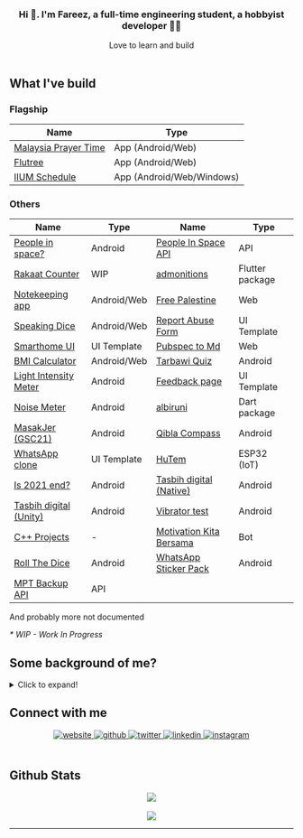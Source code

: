 ### <div align="center">Hi :wave:. I'm Fareez, a full-time engineering student, a hobbyist developer 👨‍💻 </div>

<div align="center">Love to learn and build</div>

<br/>

## What I've build

### Flagship

| Name                                                       | Type                      |
| ---------------------------------------------------------- | ------------------------- |
| [Malaysia Prayer Time](../../../app_waktu_solat_malaysia/) | App (Android/Web)         |
| [Flutree](../../../linktree-clone-flutter)                 | App (Android/Web)         |
| [IIUM Schedule](../../../iium_schedule)                    | App (Android/Web/Windows) |

### Others

| Name                                                    | Type        | Name                                                                  | Type            |
| ------------------------------------------------------- | ----------- | --------------------------------------------------------------------- | --------------- |
| [People in space?](../../../people_in_space)            | Android     | [People In Space API](../../../astros-api)                            | API             |
| [Rakaat Counter](../../../rakaat_counter)               | WIP         | [admonitions](../../../admonitions)                                   | Flutter package |
| [Notekeeping app](../../../flutnotes)                   | Android/Web | [Free Palestine](../../../free_palestine)                             | Web             |
| [Speaking Dice](../../../speaking_dice)                 | Android/Web | [Report Abuse Form](../../../google_report_abuse)                     | UI Template     |
| [Smarthome UI](../../../smarthome_ui_flutter)           | UI Template | [Pubspec to Md](../../../pubspec_to_md)                               | Web             |
| [BMI Calculator](../../../bmi_calculator-Flutter)       | Android/Web | [Tarbawi Quiz](../../../Tarbawi-2.0-quiz-Unity)                       | Android         |
| [Light Intensity Meter](../../../light_lux_flutter)     | Android     | [Feedback page](../../../flutter_feedback_ui_by_neecoder_x)           | UI Template     |
| [Noise Meter](../../../noise_meter_flutter)             | Android     | [albiruni](../../../albiruni)                                         | Dart package    |
| [MasakJer (GSC21)](../../../flutter_sc_masakjer)        | Android     | [Qibla Compass](../../../qiblah_flutter)                              | Android         |
| [WhatsApp clone](../../../wa_clone_ui_flutter)          | UI Template | [HuTem](../../../PlatformIO-Projects/tree/main/DH11%20ESP%20Firebase) | ESP32 (IoT)     |
| [Is 2021 end?](../../../Is-2020-end)                    | Android     | [Tasbih digital (Native)](../../../Tasbih-Digital-Android)            | Android         |
| [Tasbih digital (Unity)](../../../Tasbih-Digital-Unity) | Android     | [Vibrator test](../../../Vibrator-PhoneTest-Unity)                    | Android         |
| [C++ Projects](../../../cpp_Project)                    | -           | [Motivation Kita Bersama](../../../motivation-quote-bot-Telegram)     | Bot             |
| [Roll The Dice](../../../Roll-Dice-Unity)               | Android     | [WhatsApp Sticker Pack](../../../Android-my-WhatsApp-Sticker)         | Android         |
| [MPT Backup API](../../../mpt-backup-api)               | API         |                                                                       |                 |

And probably more not documented

_\* WIP - Work In Progress_

## Some background of me?

<details>
    <summary>Click to expand!</summary>

Alright here we go:

- First programming language I learned was javascript when I was in primary-secondary school [iirc](https://www.dictionary.com/browse/iirc#:~:text=IIRC%20is%20an%20internet%20abbreviation,not%20be%20100%25%20sure%20of.). At that time, I had just gotten access to the Internet, so I stumbled across [Khan](https://www.khanacademy.org/) Academy](https://www.khanacademy.org/), where I started learning math and programming. I didn't manage to finish the whole course because it's boring hahahah.
- In form 4, when I in MRSM, we have subject called Computer Science iirc. We learn on Visual Basic .NET. Subjek paling favourite tapi kelas seminggu sekali je, pastu kdg2 cikgu tk masuk arghdgh. Lps tu cikgu ganti amik alih. Lagi pishangg hahaa.
- In CFS / Asasi IIUM, we learn C. Then, in first year degree we learn C++. Dua2 ni menarik and markah alhamdulillah gempak hhaha
- My first app was [Malaysian WhatsApp Sticker packs](https://play.google.com/store/apps/details?id=com.sticker.WAMalaysianStickers).Urm, why that app? At that time, I have 0 knowledge of Android (native) app development. Still, WhatsApp has its official [source code](https://github.com/WhatsApp/stickers), so I yoink the code and replace all assets. Yea, that's my first baby step in development.
- I am also starting Unity game development after watching [Dani's video](https://www.youtube.com/watch?v=HPmD9I2b7L8). I feel like, "Waa, that's cool." And yea, I found many tutorials online that keep boosting my motivation for development. I released quite a few apps with Unity (yea, apps, not games, hehe). The sad part is now I stopped developing with Unity. Perhaps one day I'll come back, who knows?
- I developed most of my apps in Flutter. So, why did I choose [Flutter](https://flutter.dev/)? It's easy to learn and understand, and the language & syntax are easy to grasp. Things Flutter can do over native is the ability to publish apps for multiple platforms, e.g.: Android, Web, and Desktop. For beginners, I recommend Flutter.
- I wouldn't say I liked web development that much; to be honest, it is somewhat dull and difficult to learn for me. But, for things that require me to do web development stuff, I didn't hesitate to learn and explore more.
- I love tinkering with microcontrollers and electronics. I've been using Arduino, ESP32, ESP8266, Raspberry Pi, Raspberry Pi Pico, micro:bit etc. I'll look forward to trying others like stm32 etc.

  </details>

## Connect with me

<div align="center">
<a href="https://iqfareez.com" target="_blank">
<img src=https://img.shields.io/badge/website-%2324292e.svg?&style=for-the-badge&logo=googlechrome&logoColor=white alt=website style="margin-bottom: 5px;" />
</a>
<a href="../../.." target="_blank">
<img src=https://img.shields.io/badge/github-%2324292e.svg?&style=for-the-badge&logo=github&logoColor=white alt=github style="margin-bottom: 5px;" />
</a>
<a href="https://twitter.com/iqfareez" target="_blank">
<img src=https://img.shields.io/badge/twitter-%2300acee.svg?&style=for-the-badge&logo=twitter&logoColor=white alt=twitter style="margin-bottom: 5px;" />
</a>
<a href="https://linkedin.com/in/iqfareez" target="_blank">
<img src=https://img.shields.io/badge/linkedin-%231E77B5.svg?&style=for-the-badge&logo=linkedin&logoColor=white alt=linkedin style="margin-bottom: 5px;" />
</a>
<a href="https://instagram.com/iqfareez" target="_blank">
<img src=https://img.shields.io/badge/instagram-%23fb3958.svg?&style=for-the-badge&logo=instagram&logoColor=white alt=instagram style="margin-bottom: 5px;" />
</a>  
</div>

<br/>

## Github Stats

<div align="center"><img src="https://github-readme-stats.vercel.app/api?username=iqfareez&show_icons=true&count_private=true" align="center" /></div>
<br />
<div align="center"><img src="https://github-readme-streak-stats.herokuapp.com?user=iqfareez&theme=material-palenight"/></div>

---

<!-- <div align="center">Generated using <a href="https://profilinator.rishav.dev/" target="_blank">Github Profilinator</a></div> -->
